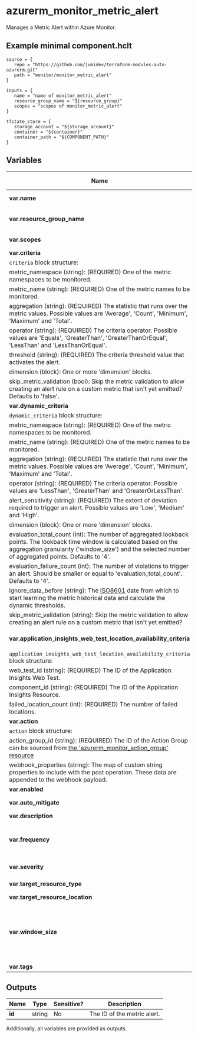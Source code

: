 # azurerm_monitor_metric_alert

Manages a Metric Alert within Azure Monitor.

## Example minimal component.hclt

```hcl
source = {
   repo = "https://github.com/jumidev/terraform-modules-auto-azurerm.git" 
   path = "monitor/monitor_metric_alert" 
}

inputs = {
   name = "name of monitor_metric_alert" 
   resource_group_name = "${resource_group}" 
   scopes = "scopes of monitor_metric_alert" 
}

tfstate_store = {
   storage_account = "${storage_account}" 
   container = "${container}" 
   container_path = "${COMPONENT_PATH}" 
}

```

## Variables

| Name | Type | Required? |  Default  |  possible values |  Description |
| ---- | ---- | --------- |  ----------- | ----------- | ----------- |
| **var.name** | string | True | -  |  -  |  The name of the Metric Alert. Changing this forces a new resource to be created. | 
| **var.resource_group_name** | string | True | -  |  -  |  The name of the resource group in which to create the Metric Alert instance. Changing this forces a new resource to be created. | 
| **var.scopes** | string | True | -  |  -  |  A set of strings of resource IDs at which the metric criteria should be applied. | 
| **var.criteria** | block | False | -  |  -  |  One or more (static) `criteria` blocks. | 
| `criteria` block structure: || 
|   metric_namespace (string): (REQUIRED) One of the metric namespaces to be monitored. ||
|   metric_name (string): (REQUIRED) One of the metric names to be monitored. ||
|   aggregation (string): (REQUIRED) The statistic that runs over the metric values. Possible values are 'Average', 'Count', 'Minimum', 'Maximum' and 'Total'. ||
|   operator (string): (REQUIRED) The criteria operator. Possible values are 'Equals', 'GreaterThan', 'GreaterThanOrEqual', 'LessThan' and 'LessThanOrEqual'. ||
|   threshold (string): (REQUIRED) The criteria threshold value that activates the alert. ||
|   dimension (block): One or more 'dimension' blocks. ||
|   skip_metric_validation (bool): Skip the metric validation to allow creating an alert rule on a custom metric that isn't yet emitted? Defaults to 'false'. ||
| **var.dynamic_criteria** | block | False | -  |  -  |  A `dynamic_criteria` block. | 
| `dynamic_criteria` block structure: || 
|   metric_namespace (string): (REQUIRED) One of the metric namespaces to be monitored. ||
|   metric_name (string): (REQUIRED) One of the metric names to be monitored. ||
|   aggregation (string): (REQUIRED) The statistic that runs over the metric values. Possible values are 'Average', 'Count', 'Minimum', 'Maximum' and 'Total'. ||
|   operator (string): (REQUIRED) The criteria operator. Possible values are 'LessThan', 'GreaterThan' and 'GreaterOrLessThan'. ||
|   alert_sensitivity (string): (REQUIRED) The extent of deviation required to trigger an alert. Possible values are 'Low', 'Medium' and 'High'. ||
|   dimension (block): One or more 'dimension' blocks. ||
|   evaluation_total_count (int): The number of aggregated lookback points. The lookback time window is calculated based on the aggregation granularity ('window_size') and the selected number of aggregated points. Defaults to '4'. ||
|   evaluation_failure_count (int): The number of violations to trigger an alert. Should be smaller or equal to 'evaluation_total_count'. Defaults to '4'. ||
|   ignore_data_before (string): The [ISO8601](https://en.wikipedia.org/wiki/ISO_8601) date from which to start learning the metric historical data and calculate the dynamic thresholds. ||
|   skip_metric_validation (string): Skip the metric validation to allow creating an alert rule on a custom metric that isn't yet emitted? ||
| **var.application_insights_web_test_location_availability_criteria** | block | False | -  |  -  |  A `application_insights_web_test_location_availability_criteria` block. | 
| `application_insights_web_test_location_availability_criteria` block structure: || 
|   web_test_id (string): (REQUIRED) The ID of the Application Insights Web Test. ||
|   component_id (string): (REQUIRED) The ID of the Application Insights Resource. ||
|   failed_location_count (int): (REQUIRED) The number of failed locations. ||
| **var.action** | block | False | -  |  -  |  One or more `action` blocks. | 
| `action` block structure: || 
|   action_group_id (string): (REQUIRED) The ID of the Action Group can be sourced from [the 'azurerm_monitor_action_group' resource](./monitor_action_group.html) ||
|   webhook_properties (string): The map of custom string properties to include with the post operation. These data are appended to the webhook payload. ||
| **var.enabled** | bool | False | `True`  |  -  |  Should this Metric Alert be enabled? Defaults to `true`. | 
| **var.auto_mitigate** | bool | False | `True`  |  -  |  Should the alerts in this Metric Alert be auto resolved? Defaults to `true`. | 
| **var.description** | string | False | -  |  -  |  The description of this Metric Alert. | 
| **var.frequency** | string | False | `PT1M`  |  `PT1M`, `PT5M`, `PT15M`, `PT30M`, `PT1H`  |  The evaluation frequency of this Metric Alert, represented in ISO 8601 duration format. Possible values are `PT1M`, `PT5M`, `PT15M`, `PT30M` and `PT1H`. Defaults to `PT1M`. | 
| **var.severity** | string | False | `3`  |  `0`, `1`, `2`, `3`, `4`  |  The severity of this Metric Alert. Possible values are `0`, `1`, `2`, `3` and `4`. Defaults to `3`. | 
| **var.target_resource_type** | string | False | -  |  -  |  The resource type (e.g. `Microsoft.Compute/virtualMachines`) of the target resource. | 
| **var.target_resource_location** | string | False | -  |  -  |  The location of the target resource. | 
| **var.window_size** | string | False | `PT5M`  |  `PT1M`, `PT5M`, `PT15M`, `PT30M`, `PT1H`, `PT6H`, `PT12H`, `P1D`  |  The period of time that is used to monitor alert activity, represented in ISO 8601 duration format. This value must be greater than `frequency`. Possible values are `PT1M`, `PT5M`, `PT15M`, `PT30M`, `PT1H`, `PT6H`, `PT12H` and `P1D`. Defaults to `PT5M`. | 
| **var.tags** | map | False | -  |  -  |  A mapping of tags to assign to the resource. | 



## Outputs

| Name | Type | Sensitive? | Description |
| ---- | ---- | --------- | --------- |
| **id** | string | No  | The ID of the metric alert. | 

Additionally, all variables are provided as outputs.
